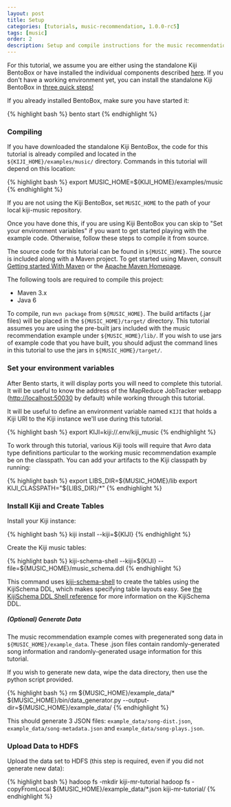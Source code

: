 ```yaml
---
layout: post
title: Setup
categories: [tutorials, music-recommendation, 1.0.0-rc5]
tags: [music]
order: 2
description: Setup and compile instructions for the music recommendation tutorial.
---
```

For this tutorial, we assume you are either using the standalone Kiji BentoBox or
have installed the individual components described [here](http://www.kiji.org/getstarted/).
If you don\'t have a working environment yet, you can install the standalone Kiji
BentoBox in [three quick steps!](http://www.kiji.org/#tryit)

If you already installed BentoBox, make sure you have started it:

<div class="userinput">
{% highlight bash %}
bento start
{% endhighlight %}
</div>

### Compiling

If you have downloaded the standalone Kiji BentoBox, the code for this tutorial
is already compiled and located in the `${KIJI_HOME}/examples/music/` directory.
Commands in this tutorial will depend on this location:

<div class="userinput">
{% highlight bash %}
export MUSIC_HOME=${KIJI_HOME}/examples/music
{% endhighlight %}
</div>

If you are not using the Kiji BentoBox, set `MUSIC_HOME` to the path of your local
kiji-music repository.

Once you have done this, if you are using Kiji BentoBox you can skip to
"Set your environment variables" if you want to get started playing with the example code.
Otherwise, follow these steps to compile it from source.

The source code for this tutorial can be found in `${MUSIC_HOME}`.
The source is included along with a Maven project. To get started using Maven,
consult [Getting started With Maven]({{site.kiji_url}}/get-started-with-maven) or
the [Apache Maven Homepage](http://maven.apache.org/).

The following tools are required to compile this project:
* Maven 3.x
* Java 6

To compile, run `mvn package` from `${MUSIC_HOME}`. The build
artifacts (.jar files) will be placed in the `${MUSIC_HOME}/target/`
directory. This tutorial assumes you are using the pre-built jars included with
the music recommendation example under `${MUSIC_HOME}/lib/`. If you wish to
use jars of example code that you have built, you should adjust the command
lines in this tutorial to use the jars in `${MUSIC_HOME}/target/`.

### Set your environment variables
After Bento starts, it will display ports you will need to complete this tutorial. It will be useful
to know the address of the MapReduce JobTracker webapp
([http://localhost:50030](http://localhost:50030) by default) while working through this tutorial.

It will be useful to define an environment variable named `KIJI` that holds a Kiji URI to the Kiji
instance we'll use during this tutorial.

<div class="userinput">
{% highlight bash %}
export KIJI=kiji://.env/kiji_music
{% endhighlight %}
</div>

To work through this tutorial, various Kiji tools will require that Avro data
type definitions particular to the working music recommendation example be on the
classpath. You can add your artifacts to the Kiji classpath by running:

<div class="userinput">
{% highlight bash %}
export LIBS_DIR=${MUSIC_HOME}/lib
export KIJI_CLASSPATH="${LIBS_DIR}/*"
{% endhighlight %}
</div>

### Install Kiji and Create Tables

Install your Kiji instance:

<div class="userinput">
{% highlight bash %}
kiji install --kiji=${KIJI}
{% endhighlight %}
</div>

Create the Kiji music tables:

<div class="userinput">
{% highlight bash %}
kiji-schema-shell --kiji=${KIJI} --file=${MUSIC_HOME}/music_schema.ddl
{% endhighlight %}
</div>

This command uses [kiji-schema-shell](https://github.com/kijiproject/kiji-schema-shell)
to create the tables using the KijiSchema DDL, which makes specifying table layouts easy.
See [the KijiSchema DDL Shell reference]({{site.userguide_schema_rc5}}/schema-shell-ddl-ref)
for more information on the KijiSchema DDL.

##### (Optional) Generate Data

The music recommendation example comes with pregenerated song data in
`${MUSIC_HOME}/example_data`.  These .json files contain randomly-generated song information
and randomly-generated usage information for this tutorial.

If you wish to generate new data, wipe the data directory, then use the python script provided.

<div class="userinput">
{% highlight bash %}
rm ${MUSIC_HOME}/example_data/*
${MUSIC_HOME}/bin/data_generator.py --output-dir=${MUSIC_HOME}/example_data/
{% endhighlight %}
</div>

This should generate 3 JSON files: `example_data/song-dist.json`, `example_data/song-metadata.json`
and `example_data/song-plays.json`.

### Upload Data to HDFS

Upload the data set to HDFS (this step is required, even if you did not generate new data):

<div class="userinput">
{% highlight bash %}
hadoop fs -mkdir kiji-mr-tutorial
hadoop fs -copyFromLocal ${MUSIC_HOME}/example_data/*.json kiji-mr-tutorial/
{% endhighlight %}
</div>

